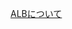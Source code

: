 [ALBについて](https://github.com/yuhei1012/RaiseTech_summary/blob/1e5a1de4080787e78ba4687c3b9540e6987ceb9a/lecture05_ELB%E8%BF%BD%E5%8A%A0.md)
